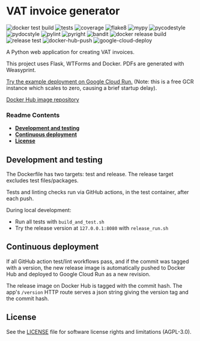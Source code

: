 # VAT invoice generator

![docker test build](https://github.com/e-mit/vat-invoice/actions/workflows/docker-test-build.yml/badge.svg)
![tests](https://github.com/e-mit/vat-invoice/actions/workflows/tests.yml/badge.svg)
![coverage](https://img.shields.io/endpoint?url=https://gist.githubusercontent.com/e-mit/9df92671b4e2859b1e75cf762121b73f/raw/vat-invoice.json)
![flake8](https://github.com/e-mit/vat-invoice/actions/workflows/flake8.yml/badge.svg)
![mypy](https://github.com/e-mit/vat-invoice/actions/workflows/mypy.yml/badge.svg)
![pycodestyle](https://github.com/e-mit/vat-invoice/actions/workflows/pycodestyle.yml/badge.svg)
![pydocstyle](https://github.com/e-mit/vat-invoice/actions/workflows/pydocstyle.yml/badge.svg)
![pylint](https://github.com/e-mit/vat-invoice/actions/workflows/pylint.yml/badge.svg)
![pyright](https://github.com/e-mit/vat-invoice/actions/workflows/pyright.yml/badge.svg)
![bandit](https://github.com/e-mit/vat-invoice/actions/workflows/bandit.yml/badge.svg)
![docker release build](https://github.com/e-mit/vat-invoice/actions/workflows/docker-release-build.yml/badge.svg)
![release test](https://github.com/e-mit/vat-invoice/actions/workflows/release-test.yml/badge.svg)
![docker-hub-push](https://github.com/e-mit/vat-invoice/actions/workflows/docker-hub-push.yml/badge.svg)
![google-cloud-deploy](https://github.com/e-mit/vat-invoice/actions/workflows/google-cloud-deploy.yml/badge.svg)

A Python web application for creating VAT invoices.

This project uses Flask, WTForms and Docker. PDFs are generated with Weasyprint.

[Try the example deployment on Google Cloud Run.](https://vat-invoice-service-uzzizxhvgq-ew.a.run.app/)
(Note: this is a free GCR instance which scales to zero, causing a brief startup delay).

[Docker Hub image repository](https://hub.docker.com/r/emit5/vat-invoice)

### Readme Contents

- **[Development and testing](#development-and-testing)**<br>
- **[Continuous deployment](#continuous-deployment)**<br>
- **[License](#license)**<br>


## Development and testing

The Dockerfile has two targets: test and release. The release target excludes test files/packages.

Tests and linting checks run via GitHub actions, in the test container, after each push.

During local development:
- Run all tests with ```build_and_test.sh```
- Try the release version at ```127.0.0.1:8080``` with ```release_run.sh```

## Continuous deployment

If all GitHub action test/lint workflows pass, and if the commit was tagged with a version, the new release image is automatically pushed to Docker Hub and deployed to Google Cloud Run as a new revision.

The release image on Docker Hub is tagged with the commit hash. The app's ```/version``` HTTP route serves a json string giving the version tag and the commit hash.

## License

See the [LICENSE](LICENSE) file for software license rights and limitations (AGPL-3.0).
